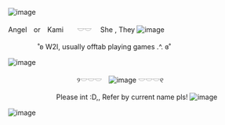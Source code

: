 ![image](https://64.media.tumblr.com/d81ab5dd0c443819d82ff37d8f5c50e5/6858cce81a99a1b7-bf/s1280x1920/90edf4045684eb40b12d36fc115de84719be1261.gifv)
 
 Angel　or　Kami　　𓎟𓎟 　She , They ![image](https://i.ibb.co/svZRJLh/IMG-5581.gif) 

　　　　
˚ʚ W2I, usually offtab playing games .^.  ɞ˚


![image](https://i.pinimg.com/736x/37/b1/d4/37b1d4117e635ba1bf87bd68aa3360c2.jpg)



　　　　　　　　　　୨𓎟𓎟𓎟　![image](https://github.com/user-attachments/assets/6036cde1-18c7-486f-a250-98d710bf8c5a) 𓎟𓎟𓎟୧

　　　　　　　Please int :D,, Refer by current name pls!
![image](https://i.ibb.co/pWRrqfm/IMG-7963.gif)

![image](https://64.media.tumblr.com/d81ab5dd0c443819d82ff37d8f5c50e5/6858cce81a99a1b7-bf/s1280x1920/90edf4045684eb40b12d36fc115de84719be1261.gifv)
